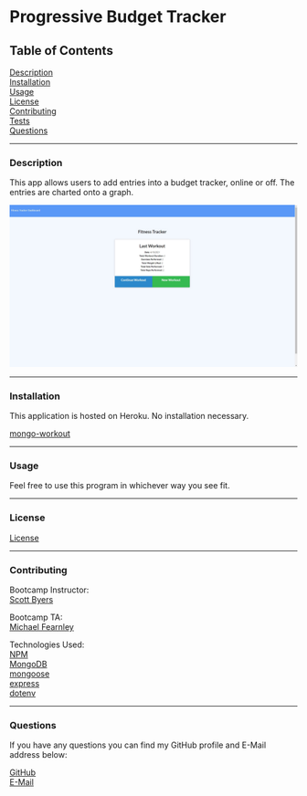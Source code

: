 # Progressive Budget Tracker

## Table of Contents  

[Description](#Description)  
[Installation](#Installation)  
[Usage](#Usage)  
[License](#License)  
[Contributing](#Contributing)  
[Tests](#Tests)  
[Questions](#Questions)  


---
<a name="Description"></a>
### Description

This app allows users to add entries into a budget tracker, online or off. The entries are charted onto a graph.

![Screenshot:](https://github.com/rroyalty/mongo-workout/blob/main/public/screenshot.jpg)  


---
<a name="Installation"></a>
### Installation 

This application is hosted on Heroku. No installation necessary.

[mongo-workout](https://rr-budget-tracker-hw.herokuapp.com/)


---
<a name="Usage"></a>
### Usage

Feel free to use this program in whichever way you see fit.

---
<a name="License"></a>
### License

[License](./LICENSE)

---
<a name="Contributing"></a>
### Contributing

Bootcamp Instructor:  
[Scott Byers](https://github.com/switch120)  

Bootcamp TA:  
[Michael Fearnley](https://michaelfearnley.com/)  

Technologies Used:  
[NPM](https://www.npmjs.com/)  
[MongoDB](https://www.mongodb.com/)  
[mongoose](https://mongoosejs.com//)  
[express](https://expressjs.com/)  
[dotenv](https://www.npmjs.com/package/dotenv)  


---
<a name="Questions"></a>
### Questions

If you have any questions you can find my GitHub profile and E-Mail address below:  

[GitHub](https://github.com/rroyalty/)  
[E-Mail](rroyalty@gmail.com)